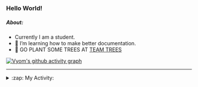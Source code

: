 ### Hello World!

##### About:
- Currently I am a student.
- 🌱 I’m learning how to make better documentation.
- 🌱 GO PLANT SOME TREES AT [TEAM TREES](https://teamtrees.org/)

[![Vyom's github activity graph](https://activity-graph.herokuapp.com/graph?username=Vyvy-vi)](https://github.com/ashutosh00710/github-readme-activity-graph)

---
<details>
  <summary>:zap: My Activity:</summary>
  
<!--START_SECTION:waka-->
![Code Time](http://img.shields.io/badge/Code%20Time-941%20hrs%2019%20mins-blue)

**I'm a Night 🦉** 

```text
🌞 Morning    95 commits     ███░░░░░░░░░░░░░░░░░░░░░░   13.63% 
🌆 Daytime    169 commits    ██████░░░░░░░░░░░░░░░░░░░   24.25% 
🌃 Evening    228 commits    ████████░░░░░░░░░░░░░░░░░   32.71% 
🌙 Night      205 commits    ███████░░░░░░░░░░░░░░░░░░   29.41%

```
📅 **I'm Most Productive on Sunday** 

```text
Monday       100 commits    ███░░░░░░░░░░░░░░░░░░░░░░   14.35% 
Tuesday      113 commits    ████░░░░░░░░░░░░░░░░░░░░░   16.21% 
Wednesday    86 commits     ███░░░░░░░░░░░░░░░░░░░░░░   12.34% 
Thursday     103 commits    ███░░░░░░░░░░░░░░░░░░░░░░   14.78% 
Friday       104 commits    ███░░░░░░░░░░░░░░░░░░░░░░   14.92% 
Saturday     74 commits     ██░░░░░░░░░░░░░░░░░░░░░░░   10.62% 
Sunday       117 commits    ████░░░░░░░░░░░░░░░░░░░░░   16.79%

```


📊 **This Week I Spent My Time On** 

```text
🔥 Editors: 
VS Code                  6 hrs 54 mins       █████████████████████████   100.0%

🐱‍💻 Projects: 
generators               2 hrs 47 mins       ██████████░░░░░░░░░░░░░░░   40.46% 
CSF                      2 hrs 7 mins        ███████░░░░░░░░░░░░░░░░░░   30.73% 
assignments              1 hr 28 mins        █████░░░░░░░░░░░░░░░░░░░░   21.43% 
discord-bot              29 mins             █░░░░░░░░░░░░░░░░░░░░░░░░   7.07% 
praise                   1 min               ░░░░░░░░░░░░░░░░░░░░░░░░░   0.32%

```


 Last Updated on 04/11/2022 19:04:11 UTC
<!--END_SECTION:waka-->
</details>

